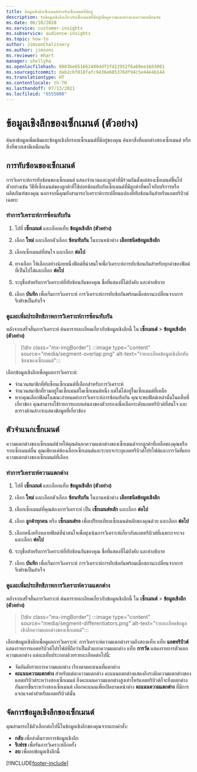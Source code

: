 ```yaml
---
title: ข้อมูลเชิงลึกเซ็กเมนต์สำหรับเซ็กเมนต์ที่มีอยู่
description: รับข้อมูลเชิงลึกเกี่ยวกับเซ็กเมนต์ที่มีอยู่เพื่อดูความแตกต่างและความเหมือนกัน
ms.date: 06/10/2020
ms.service: customer-insights
ms.subservice: audience-insights
ms.topic: how-to
author: JimsonChalissery
ms.author: jimsonc
ms.reviewer: mhart
manager: shellyha
ms.openlocfilehash: 0803be651662480ddf1fd22952f6a69ee1603001
ms.sourcegitcommit: dab2cbf818fafc9436e685376df94c5e44e4b144
ms.translationtype: HT
ms.contentlocale: th-TH
ms.lasthandoff: 07/13/2021
ms.locfileid: "6555008"
---
```

# <a name="segment-insights-preview"></a>ข้อมูลเชิงลึกของเซ็กเมนต์ (ตัวอย่าง)

ค้นหาข้อมูลเพิ่มเติมและข้อมูลเชิงลึกรอบเซ็กเมนต์ที่มีอยู่ของคุณ ค้นหาสิ่งที่แตกต่างสองเซ็กเมนต์ หรือสิ่งที่พวกเขามีเหมือนกัน

## <a name="segment-overlap"></a>การทับซ้อนของเซ็กเมนต์

การวิเคราะห์การทับซ้อนของเซ็กเมนต์ แสดงจำนวนและลูกค้าที่มีร่วมกันตั้งแต่สองเซ็กเมนต์ขึ้นไป ตัวอย่างเช่น วิธีที่เซ็กเมนต์ของลูกค้าที่ใช้บ่อยซ้อนทับกับเซ็กเมนต์ที่มีลูกค้าที่พอใจกับบริการหรือผลิตภัณฑ์ของคุณ
นอกจากนี้คุณยังสามารถวิเคราะห์การเปลี่ยนแปลงที่ทับซ้อนกันสำหรับแอตทริบิวต์เฉพาะ

### <a name="run-an-overlap-analysis"></a>ทำการวิเคราะห์การซ้อนทับกัน

1. ไปที่ **เซ็กเมนต์** และเลือกแท็บ **ข้อมูลเชิงลึก (ตัวอย่าง)**

1. เลือก **ใหม่** และเลือกตัวเลือก **ซ้อนทับกัน** ในบานหน้าต่าง **เลือกชนิดข้อมูลเชิงลึก**

1. เลือกเซ็กเมนต์ที่สนใจ และเลือก **ต่อไป**

1. ทางเลือก ให้เลือกอย่างน้อยหนึ่งฟิลด์ที่น่าสนใจเพื่อวิเคราะห์การทับซ้อนกันสำหรับทุกค่าของฟิลด์ที่เป็นไปได้และเลือก **ต่อไป**

1. ระบุชื่อสำหรับการวิเคราะห์ที่ทับซ้อนกันของคุณ ชื่อที่แสดงที่ไม่บังคับ และคำอธิบาย

1. เลือก **บันทึก** เพื่อเริ่มการวิเเคราะห์ การวิเคราะห์การทับซ้อกันพร้อมเมื่อสถานะเปลี่ยนจากการรีเฟรชเป็นสำเร็จ

### <a name="view-and-optimize-an-overlap-analysis"></a>ดูและเพิ่มประสิทธิภาพการวิเคราะห์การซ้อนทับกัน

หลังจากเสร็จสิ้นการวิเคราะห์ ค้นหารายละเอียดเกี่ยวกับข้อมูลเชิงลึกนี้ ใน **เซ็กเมนต์** > **ข้อมูลเชิงลึก (ตัวอย่าง)**

> [!div class="mx-imgBorder"]
> :::image type="content" source="media/segment-overlap.png" alt-text="รายละเอียดข้อมูลเชิงลึกทับซ้อนของเซ็กเมนต์":::

เลือกข้อมูลเชิงลึกเพื่อดูผลการวิเคราะห์:

- จำนวนสมาชิกที่ทับซ็อนเซ็กเมนต์ที่เลือกสำหรับการวิเคราะห์
- จำนวนสมาชิกที่รวมอยู่ในเซ็กเมนต์ใดเซ็กเมนต์หนึ่ง แต่ไม่ได้อยู่ในเซ็กเมนต์ที่เหลือ
- หากคุณเลือกฟิลด์ในขณะกำหนดค่าการวิเคราะห์การซ้อนทับกัน คุณจะพบฟิลด์เหล่านั้นในแท็บที่เกี่ยวข้อง คุณสามารถใช้รายการแบบหล่นลงของตัวกรองเพื่อเลือกระดับแอตทริบิวต์ที่สนใจ และตารางด้านล่างจะแสดงข้อมูลที่เกี่ยวข้อง

## <a name="segment-differentiators"></a>ตัวจำแนกเซ็กเมนต์

ความแตกต่างของเซ็กเมนต์ช่วยให้คุณค้นหาความแตกต่างของเซ็กเมนต์จากลูกค้าที่เหลือของคุณหรือจากเซ็กเมนต์อื่น คุณเพียงแค่ต้องเลือกเซ็กเมนต์และระบบจะระบุแอตทริบิวต์โปรไฟล์และการวัดที่แยกความแตกต่างของเซ็กเมนต์ที่เลือก

### <a name="run-a-differentiator-analysis"></a>ทำการวิเคราะห์ความแตกต่าง

1. ไปที่ **เซ็กเมนต์** และเลือกแท็บ **ข้อมูลเชิงลึก (ตัวอย่าง)**

1. เลือก **ใหม่** และเลือกตัวเลือก **ซ้อนทับกัน** ในบานหน้าต่าง **เลือกชนิดข้อมูลเชิงลึก**

1. เลือกเซ็กเมนต์ที่คุณต้องการวิเคราะห์ เป็น **เซ็กเมนต์หลัก** และเลือก **ต่อไป**

1. เลือก **ลูกค้าทุกคน** หรือ **เซ็กเมนต์รอ** เพื่อเปรียบเทียบเซ็กเมนต์หลักของคุณด้วย และเลือก **ต่อไป**

1. เลือกหนึ่งหรือหลายฟิลด์ที่น่าสนใจเพื่อมุ่งเน้นการวิเคราะห์เกี่ยวกับแอตทริบิวต์ที่เฉพาะเจาะจง และเลือก **ต่อไป**

1. ระบุชื่อสำหรับการวิเคราะห์ที่ทับซ้อนกันของคุณ ชื่อที่แสดงที่ไม่บังคับ และคำอธิบาย

1. เลือก **บันทึก** เพื่อเริ่มการวิเเคราะห์ การวิเคราะห์การทับซ้อกันพร้อมเมื่อสถานะเปลี่ยนจากการรีเฟรชเป็นสำเร็จ

### <a name="view-and-optimize-a-differentiators-analysis"></a>ดูและเพิ่มประสิทธิภาพการวิเคราะห์ความแตกต่าง

หลังจากเสร็จสิ้นการวิเคราะห์ ค้นหารายละเอียดเกี่ยวกับข้อมูลเชิงลึกนี้ ใน **เซ็กเมนต์** > **ข้อมูลเชิงลึก (ตัวอย่าง)**

> [!div class="mx-imgBorder"]
> :::image type="content" source="media/segment-differentiators.png" alt-text="รายละเอียดข้อมูลเชิงลึกความแตกต่างของเซ็กเมนต์":::

เลือกข้อมูลเชิงลึกเพื่อดูผลการวิเคราะห์: การวิเคราะห์ความแตกต่างรวมถึงสองแท็บ แท็บ **แอตทริบิวต์** แสดงรายการแอตทริบิวต์โปรไฟล์ที่ถือว่าเป็นตัวแยกความแตกต่าง แท็บ **การวัด** แสดงรายการตัวแยกความแตกต่าง แต่ละแท็บประกอบด้วยรายละเอียดต่อไปนี้:

- จัดอันดับรายการความแตกต่าง เรียงตามคะแนนที่แตกต่าง
- **คะแนนความแตกต่าง** สำหรับแต่ละความแตกต่าง คะแนนแตกต่างแสดงถึงระดับความแตกต่างของแอตทริบิวต์ระหว่างสองเซ็กเมนต์ ยิ่งคะแนนความแตกต่างสูงเท่าไหร่แอตทริบิวต์ก็จะยิ่งแตกต่างกันมากขึ้นระหว่างสองเซ็กเมนต์ เลือกคะแนนเพื่อเปิดบานหน้าต่าง **คะแนนความแตกต่าง** ที่มีการแจกแจงค่าสำหรับแอตทริบิวต์นั้น

## <a name="manage-segment-insights"></a>จัดการข้อมูลเชิงลึกของเซ็กเมนต์

คุณสามารถใช้ตัวเลือกต่อไปนี้ในข้อมูลเชิงลึกของคุณจากแถบคำสั่ง:

- **กลับ** เพื่อส่งคืนรายการข้อมูลเชิงลึก
- **รีเฟรช** เพื่อรันการวิเคราะห์อีกครั้ง
- **ลบ** เพื่อลบข้อมูลเชิงลึกนี้


[!INCLUDE[footer-include](../includes/footer-banner.md)]